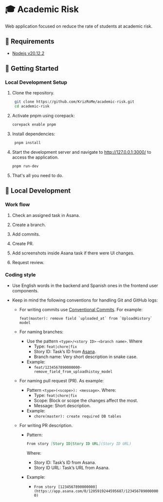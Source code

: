 # 🎓 Academic Risk

Web application focused on reduce the rate of students at academic risk.

## 👀 Requirements

- [Nodejs v20.12.2](https://nodejs.org/en/blog/release/v20.12.2)

## 🚀 Getting Started

### Local Development Setup

1. Clone the repository.

   ```bash
    git clone https://github.com/KrizRoMe/academic-risk.git
    cd academic-risk
   ```

2. Activate pnpm using corepack:

   ```bash
   corepack enable pnpm
   ```

3. Install dependencies:

   ```bash
    pnpm install
   ```

4. Start the development server and navigate to <http://127.0.0.1:3000/> to access the application.

   ```bash
   pnpm run-dev
   ```

5. That's all you need to do.

## 🧰 Local Development

### Work flow

1. Check an assigned task in Asana.

2. Create a branch.

3. Add commits.

4. Create PR.

5. Add screenshots inside Asana task if there were UI changes.

6. Request review.

### Coding style

- Use English words in the backend and Spanish ones in the frontend user components.

- Keep in mind the following conventions for handling Git and GitHub logs:

  - For writing commits use [Conventional Commits](https://www.conventionalcommits.org/en/v1.0.0/). For example:

    ```shell
    feat(master): remove field `uploaded_at` from `UploadHistory` model
    ```

  - For naming branches:

    - Use the pattern `<type>/<story ID>-<branch name>`. Where
      - Type: `feat|chore|fix`
      - Story ID: Task’s ID from [Asana](https://app.asana.com/0/1205919244595687/1205919526171646).
      - Branch name: Very short description in snake case.
    - Example:
      - `feat/1234567890000000-remove_field_from_uploadhistoy_model`

  - For naming pull request (PR). As example:

    - Pattern `<type>(<scope>): <message>`. Where:
      - Type: `feat|chore|fix`
      - Scope: Block or scope the changes affect the most.
      - Message: Short description.
    - Example:
      - `chore(master): create required DB tables`

  - For writing PR description.

    - Pattern:

      ```md
      From story [Story ID|Story ID URL](Story ID URL)
      ```

      Where:

      - Story ID: Task’s ID from Asana.
      - Story ID URL: Task’s URL from Asana.

    - Example:
      - `From story [1234567890000000](https://app.asana.com/0/1205919244595687/1234567890000000)`
